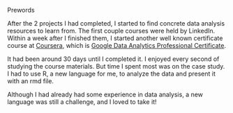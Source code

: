 Prewords

After the 2 projects I had completed, I started to find concrete data analysis resources to learn from. The first couple courses were held by LinkedIn. Within a week after I finished them, I started another well known certificate course at [Coursera](https://www.coursera.org/), which is [Google Data Analytics Professional Certificate](https://www.coursera.org/professional-certificates/google-data-analytics).   
  
It had been around 30 days until I completed it. I enjoyed every second of studying the course materials. But time I spent most was on the case study. I had to use R, a new language for me, to analyze the data and present it with an rmd file.  
  
Although I had already had some experience in data analysis, a new language was still a challenge, and I loved to take it!


